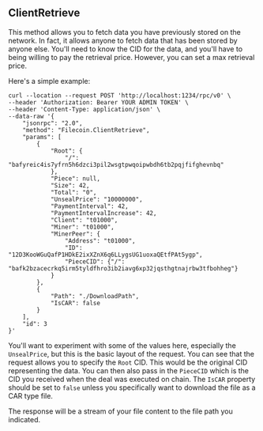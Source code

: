 ## ClientRetrieve

This method allows you to fetch data you have previously stored on the network. In fact, it allows anyone to fetch data that has been stored by anyone else. You'll need to know the CID for the data, and you'll have to being willing to pay the retrieval price. However, you can set a max retrieval price. 

Here's a simple example: 

```
curl --location --request POST 'http://localhost:1234/rpc/v0' \
--header 'Authorization: Bearer YOUR ADMIN TOKEN' \
--header 'Content-Type: application/json' \
--data-raw '{
    "jsonrpc": "2.0",
    "method": "Filecoin.ClientRetrieve",
    "params": [
        {
            "Root": {
                "/": "bafyreic4is7yfrn5h6dzci3pil2wsgtpwqoipwbdh6tb2pqjfifghevnbq"
            },
            "Piece": null,
            "Size": 42,
            "Total": "0",
            "UnsealPrice": "10000000",
            "PaymentInterval": 42,
            "PaymentIntervalIncrease": 42,
            "Client": "t01000",
            "Miner": "t01000",
            "MinerPeer": {
                "Address": "t01000",
                "ID": "12D3KooWGuQafP1HDkE2ixXZnX6q6LLygsUG1uoxaQEtfPAt5ygp",
                "PieceCID": {"/": "bafk2bzacecrkq5irm5tyldfhro3ib2iavg6xp32jqsthgtnajrbw3tfbohheg"}
            }
        },
        {
            "Path": "./DownloadPath",
            "IsCAR": false
        }
    ],
    "id": 3
}'
```

You'll want to experiment with some of the values here, especially the `UnsealPrice`, but this is the basic layout of the request. You can see that the request allows you to specify the `Root` CID. This would be the original CID representing the data. You can then also pass in the `PieceCID` which is the CID you received when the deal was executed on chain. The `IsCAR` property should be set to `false` unless you specifically want to download the file as a CAR type file. 

The response will be a stream of your file content to the file path you indicated. 

